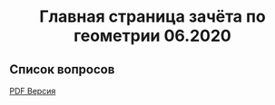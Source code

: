 <h1 align="center">Главная страница зачёта по геометрии 06.2020</h1>

## Список вопросов
[PDF Версия](quest.pdf "Смотреть PDF версию вопросов зачёта")